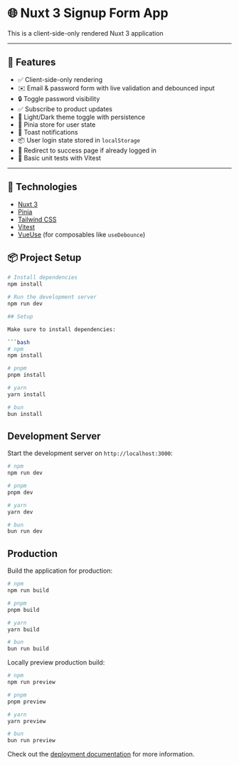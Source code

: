 # 🌐 Nuxt 3 Signup Form App

This is a client-side-only rendered Nuxt 3 application

---

## 🚀 Features

- ✅ Client-side-only rendering
- ✉️ Email & password form with live validation and debounced input
- 🔒 Toggle password visibility
- ✅ Subscribe to product updates
- 🌈 Light/Dark theme toggle with persistence
- 🍍 Pinia store for user state
- 🍞 Toast notifications
- 📦 User login state stored in `localStorage`
- 🔁 Redirect to success page if already logged in
- 🧪 Basic unit tests with Vitest

---

## 🧰 Technologies

- [Nuxt 3](https://nuxt.com)
- [Pinia](https://pinia.vuejs.org/)
- [Tailwind CSS](https://tailwindcss.com)
- [Vitest](https://vitest.dev/)
- [VueUse](https://vueuse.org/) (for composables like `useDebounce`)

## 📦 Project Setup

```bash
# Install dependencies
npm install

# Run the development server
npm run dev

## Setup

Make sure to install dependencies:

```bash
# npm
npm install

# pnpm
pnpm install

# yarn
yarn install

# bun
bun install
```

## Development Server

Start the development server on `http://localhost:3000`:

```bash
# npm
npm run dev

# pnpm
pnpm dev

# yarn
yarn dev

# bun
bun run dev
```

## Production

Build the application for production:

```bash
# npm
npm run build

# pnpm
pnpm build

# yarn
yarn build

# bun
bun run build
```

Locally preview production build:

```bash
# npm
npm run preview

# pnpm
pnpm preview

# yarn
yarn preview

# bun
bun run preview
```

Check out the [deployment documentation](https://nuxt.com/docs/getting-started/deployment) for more information.
